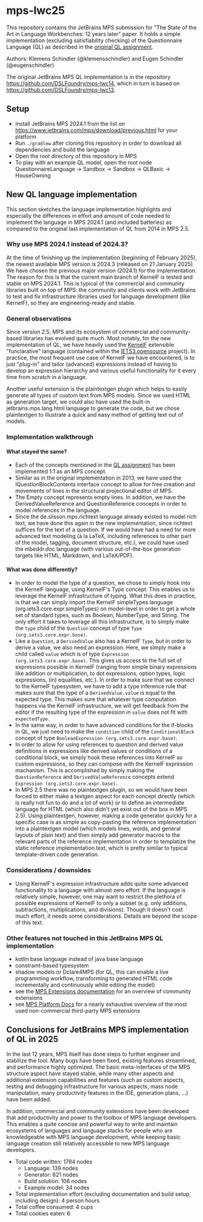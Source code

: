 # mps-lwc25
This repository contains the JetBrains MPS submission for "The State of the Art in Language Workbenches: 12 years later" paper. It holds a simple implementation (excluding satisfiability checking) of the Questionnaire Language (QL) as described in the [original QL assignment](https://homepages.cwi.nl/~storm/Ql.pdf).

Authors: Klemens Schindler (@klemensschindler) and Eugen Schindler (@eugenschindler)

The original JetBrains MPS QL implementation is in the repository https://github.com/DSLFoundry/mps-lwc14, which in turn is based on https://github.com/DSLFoundry/mps-lwc13.

## Setup
 - Install JetBrains MPS 2024.1 from the list on https://www.jetbrains.com/mps/download/previous.html for your platform
 - Run ```./gradlew``` after cloning this repository in order to download all dependencies and build the language
 - Open the root directory of this repository in MPS
 - To play with an example QL model, open the root node QuestionnaireLanguage &rarr; Sandbox &rarr; Sandbox &rarr; QLBasic &rarr; HouseOwning

## New QL language implementation
This section sketches the language implementation highlights and especially the differences in effort and amount of code needed to implement the language in MPS 2024.1 (and included batteries) as compared to the original last implementation of QL from 2014 in MPS 2.5.

### Why use MPS 2024.1 instead of 2024.3?
At the time of finishing up the implementation (beginning of February 2025), the newest available MPS version is 2024.3 (released on 21 January 2025). We have chosen the previous major version (2024.1) for the implementation. The reason for this is that the current main branch of KernelF is tested and stable on MPS 2024.1. This is typical of the commercial and community libraries built on top of MPS: the community and clients work with JetBrains to test and fix infrastructure libraries used for language development (like KernelF), so they are engineering-ready and stable.

### General observations
Since version 2.5, MPS and its ecosystem of commercial and community-based libraries has evolved quite much. Most notably, for the new implementation of QL, we have heavily used the [KernelF](http://voelter.de/data/pub/kernelf-reference.pdf) extensible "funclarative" language (contained within the [IETS3.opensource](https://github.com/iets3/iets3.opensource) project). In practice, the most frequent use case of KernelF we have encountered, is to just "plug-in" and tailor (advanced) expressions instead of having to develop an expression hierarchy and various useful functionality for it every time from scratch in a language.

Another useful extension is the plaintextgen plugin which helps to easily generate all types of custom text from MPS models. Since we used HTML as generation target, we could also have used the built-in jetbrains.mps.lang.html language to generate the code, but we chose plaintextgen to illustrate a quick and easy method of getting text out of models.

### Implementation walkthrough
#### What stayed the same?
 - Each of the concepts mentioned in the [QL assignment](https://homepages.cwi.nl/~storm/Ql.pdf) has been implemented 1:1 as an MPS concept.
 - Similar as in the original implementation in 2013, we have used the IQuestionBlockContents interface concept to allow for free creation and movements of lines in the structural projectional editor of MPS.
 - The Empty concept represents empty lines. In addition, we have the DerivedValueReference and QuestionReference concepts in order to model references in the language.
 - Since the de.slisson.mps.richtext language already existed to model rich text, we have done this again in the new implementation, since richtext suffices for the text of a question. If we would have had a need for more advanced text modeling (à la LaTeX, including references to other part of the model, tagging, document structure, etc.), we could have used the mbeddr.doc language (with various out-of-the-box generation targets like HTML, Markdown, and LaTeX/PDF).

#### What was done differently?
 - In order to model the type of a question, we chose to simply hook into the KernelF language, using KernelF's Type concept. This enables us to leverage the KernelF infrastructure of typing. What this does in practice, is that we can simply import the KernelF simpleTypes language (org.iets3.core.expr.simpleTypes) on model-level in order to get a whole set of standard types, such as Boolean, NumberType, and String. The only effort it takes to leverage all this infrastructure, is to simply make the ```type``` child of the ```Question``` concept of type ```Type (org.iets3.core.expr.base)```.
 - Like a ```Question```, a ```DerivedValue``` also has a KernelF ```Type```, but in order to derive a value, we also need an expression. Here, we simply make a child called ```value``` which is of type ```Expression (org.iets3.core.expr.base)```. This gives us access to the full set of expressions possible in KernelF (ranging from simple binary expressions like addition or multiplication, to dot expressions, option types, logic expressions, (in) equalities, etc.). In order to make sure that we connect to the KernelF typesystem, we have to add a type inference rule that makes sure that the type of a ```DerivedValue.value``` is equal to the expected type. This makes sure that whatever type computation happens via the KernelF infrastructure, we will get feedback from the editor if the resulting type of the expression in ```value``` does not fit with ```expectedType```.
 - In the same way, in order to have advanced conditions for the if-blocks in QL, we just need to make the ```condition``` child of the ```ConditionalBlock``` concept of type ```BooleanExpression (org.iets3.core.expr.base)```.
 - In order to allow for using references to question and derived value definitions in expressions like derived values or conditions of a conditional block, we simply hook these references into KernelF as custom expressions, so they can compose with the KernelF expression machanism. This is accomplished by simply making the ```QuestionReference``` and ```DerivedValueReference``` concepts extend ```Expression (org.iets3.core.expr.base)```. 
 - In MPS 2.5 there was no plaintextgen plugin, so we would have been forced to either make a textgen aspect for each concept directly (which is really not fun to do and a lot of work) or to define an intermediate language for HTML (which also didn't yet exist out of the box in MPS 2.5). Using plaintextgen, however, making a code generator quickly for a specific case is as simple as copy-pasting the reference implementation into a plaintextgen model (which models lines, words, and general layouts of plain text) and then simply add generator macros to the relevant parts of the reference implementation in order to templatize the static reference implementation text, which is pretty similar to typical template-driven code generation. 

### Considerations / downsides
 - Using KernelF's expression infrastructure adds quite some advanced functionality to a language with almost zero effort. If the language is relatively simple, however, one may want to restrict the plethora of possible expressions of KernelF to only a subset (e.g. only additions, subtractions, multiplications, and divisions). Though it doesn't cost much effort, it needs some considerations. Details are beyond the scope of this text.

### Other features not touched in this JetBrains MPS QL implementation
 - kotlin base language instead of java base language
 - constraint-based typesystem
 - shadow models or Dclare4MPS (for QL, this can enable a live programming workflow, transforming to generated HTML code incrementally and continuously while editing the model)
 - see the [MPS Extensions documentation](https://jetbrains.github.io/MPS-extensions/) for an overview of community extensions
 - see [MPS Platform Docs](http://mbeddr.com/mps-platform-docs/) for a nearly exhaustive overview of the most used non-commercial third-party MPS extensions

## Conclusions for JetBrains MPS implementation of QL in 2025
In the last 12 years, MPS itself has done steps to further engineer and stabilize the tool. Many bugs have been fixed, existing features streamlined, and performance highly optimized. The basic meta-interfaces of the MPS structure aspect have stayed stable, while many other aspects and additional extension capabilities and features (such as custom aspects, testing and debugging infrastructure for various aspects, mass node manipulation, many productivity features in the IDE, generation plans, ...) have been added.

In addition, commercial and community extensions have been developed that add productivity and power to the toolbox of MPS language developers. This enables a quite concise and powerful way to write and maintain ecosystems of languages and language stacks for people who are knowledgeable with MPS language development, while keeping basic language creation still relatively accessible to new MPS language developers.

 - Total code written: 1794 nodes
   - Language: 139 nodes
   - Generator: 621 nodes
   - Build solution: 106 nodes
   - Example model: 34 nodes
 - Total implementation effort (excluding documentation and build setup, including design): 4 person hours
 - Total coffee consumed: 4 cups
 - Total cookies eaten: 6